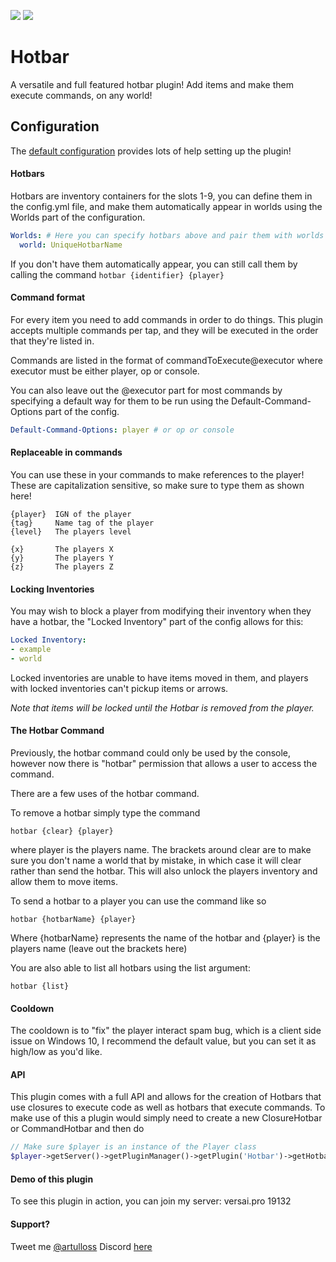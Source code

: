[![](https://poggit.pmmp.io/shield.state/Hotbar)](https://poggit.pmmp.io/p/Hotbar) [![](https://poggit.pmmp.io/shield.api/Hotbar)](https://poggit.pmmp.io/p/Hotbar)
# Hotbar
A versatile and full featured hotbar plugin! Add items and make them execute commands, on any world!
## Configuration

The [default configuration](https://github.com/artulloss/Hotbar/blob/master/resources/config.yml) provides lots of help setting up the plugin!

#### Hotbars

Hotbars are inventory containers for the slots 1-9, you can define them in the config.yml file, and make them automatically appear in worlds using the Worlds part of the configuration.

```yaml
Worlds: # Here you can specify hotbars above and pair them with worlds
  world: UniqueHotbarName
 ```

If you don't have them automatically appear, you can still call them by calling the command `hotbar {identifier} {player}`

#### Command format

For every item you need to add commands in order to do things.
This plugin accepts multiple commands per tap, and they will be executed in the order that they're listed in.

Commands are listed in the format of commandToExecute@executor where executor must be either player, op or console.

You can also leave out the @executor part for most commands by specifying a default way for them to be run using the Default-Command-Options part of the config.
```yaml
Default-Command-Options: player # or op or console
```

#### Replaceable in commands
You can use these in your commands to make references to the player!
These are capitalization sensitive, so make sure to type them as shown here!
```
{player}  IGN of the player
{tag}     Name tag of the player
{level}   The players level

{x}       The players X
{y}       The players Y
{z}       The players Z
```

#### Locking Inventories

You may wish to block a player from modifying their inventory when they have a hotbar, the "Locked Inventory" part of the config allows for this:

```yaml
Locked Inventory:
- example
- world
```

Locked inventories are unable to have items moved in them, and players with locked inventories can't pickup items or arrows.

*Note that items will be locked until the Hotbar is removed from the player.*

#### The Hotbar Command

Previously, the hotbar command could only be used by the console, however now there is "hotbar" permission that allows a user to access the command.

There are a few uses of the hotbar command.

To remove a hotbar simply type the command
```
hotbar {clear} {player}
```

where player is the players name. The brackets around clear are to make sure you don't name a world that by mistake, in which case it will clear rather than send the hotbar. This will also unlock the players inventory and allow them to move items.

To send a hotbar to a player you can use the command like so

```
hotbar {hotbarName} {player}
```

Where {hotbarName} represents the name of the hotbar and {player} is the players name (leave out the brackets here)

You are also able to list all hotbars using the list argument:

```
hotbar {list}
```

#### Cooldown
The cooldown is to "fix" the player interact spam bug, which is a client side issue on Windows 10, I recommend the default value, but you can set it as high/low as you'd like.

#### API

This plugin comes with a full API and allows for the creation of Hotbars that use closures to execute code as well as hotbars that execute commands. To make use of this a plugin would simply need to create a new ClosureHotbar or CommandHotbar and then do 
```php
// Make sure $player is an instance of the Player class
$player->getServer()->getPluginManager()->getPlugin('Hotbar')->getHotbarUsers()->assign($player, $hotbar);
```

#### Demo of this plugin
To see this plugin in action, you can join my server: versai.pro 19132

#### Support?
Tweet me [@artulloss](https://twitter.com/artulloss)
Discord [here](https://discord.versai.pro)
